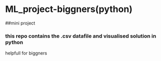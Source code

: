 # ML_project-biggners(python)
##mini project
### this repo contains the .csv datafile and visualised  solution in python
helpfull for biggners